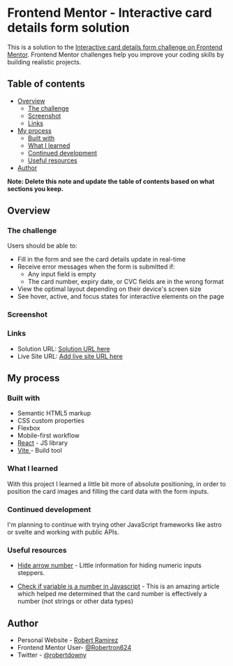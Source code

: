 # Frontend Mentor - Interactive card details form solution

This is a solution to the [Interactive card details form challenge on Frontend Mentor](https://www.frontendmentor.io/challenges/interactive-card-details-form-XpS8cKZDWw). Frontend Mentor challenges help you improve your coding skills by building realistic projects. 

## Table of contents

- [Overview](#overview)
  - [The challenge](#the-challenge)
  - [Screenshot](#screenshot)
  - [Links](#links)
- [My process](#my-process)
  - [Built with](#built-with)
  - [What I learned](#what-i-learned)
  - [Continued development](#continued-development)
  - [Useful resources](#useful-resources)
- [Author](#author)

**Note: Delete this note and update the table of contents based on what sections you keep.**

## Overview

### The challenge

Users should be able to:

- Fill in the form and see the card details update in real-time
- Receive error messages when the form is submitted if:
  - Any input field is empty
  - The card number, expiry date, or CVC fields are in the wrong format
- View the optimal layout depending on their device's screen size
- See hover, active, and focus states for interactive elements on the page

### Screenshot


### Links

- Solution URL: [Solution URL here](https://github.com/Robertron624/interactive-card-details-form)
- Live Site URL: [Add live site URL here](https://your-live-site-url.com)

## My process

### Built with

- Semantic HTML5 markup
- CSS custom properties
- Flexbox
- Mobile-first workflow
- [React](https://reactjs.org/) - JS library
- [ Vite ](https://vitejs.dev/) - Build tool  


### What I learned

With this project I learned a little bit more of absolute positioning, in order to position the card images and filling 
the card data with the form inputs.


### Continued development

I'm planning to continue with trying other JavaScript frameworks like astro or svelte and working with public APIs.

### Useful resources

- [Hide arrow number](https://www.w3schools.com/howto/howto_css_hide_arrow_number.asp) - Little information for hiding numeric inputs steppers.

- [Check if variable is a number in Javascript](https://mkyong.com/javascript/check-if-variable-is-a-number-in-javascript/#:~:text=In%20JavaScript%2C%20there%20are%20two,a%20string%20named%20%E2%80%9Cnumber%E2%80%9D.) - This is an amazing article which helped me determined that the card number is effectively a number (not strings or other data types)


## Author

- Personal Website - [Robert Ramirez](https://robert-ramirez.netlify.app)
- Frontend Mentor User- [@Robertron624](https://www.frontendmentor.io/profile/Robertron624)
- Twitter - [@robertdowny](https://www.twitter.com/robertdowny)
